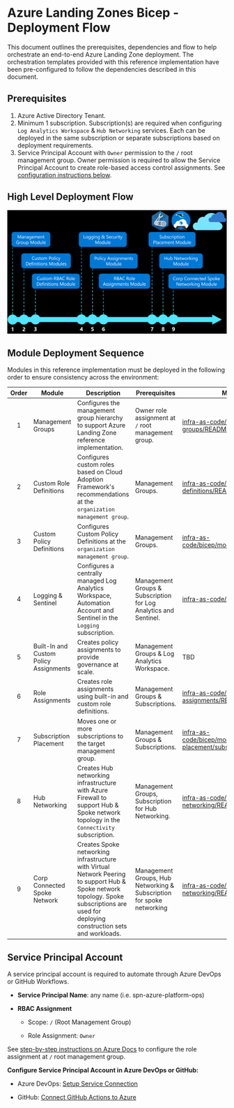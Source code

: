 # Azure Landing Zones Bicep - Deployment Flow

This document outlines the prerequisites, dependencies and flow to help orchestrate an end-to-end Azure Landing Zone deployment.  The orchestration templates provided with this reference implementation have been pre-configured to follow the dependencies described in this document.

## Prerequisites

1. Azure Active Directory Tenant.
2. Minimum 1 subscription.  Subscription(s) are required when configuring `Log Analytics Workspace` & `Hub Networking` services.  Each can be deployed in the same subscription or separate subscriptions based on deployment requirements.
3. Service Principal Account with `Owner` permission to the `/` root management group.  Owner permission is required to allow the Service Principal Account to create role-based access control assignments.  See [configuration instructions below](#service-principal-account).

## High Level Deployment Flow

![High Level Deployment Flow](media/high-level-deployment-flow.png)


## Module Deployment Sequence

Modules in this reference implementation must be deployed in the following order to ensure consistency across the environment:

| Order | Module                                    | Description                                                                                                                                                                                 | Prerequisites                                                         | Module Documentation |
| :---: | ----------------------------------------- | ------------------------------------------------------------------------------------------------------------------------------------------------------------------------------------------- | --------------------------------------------------------------------- | -------------------- |
| 1     | Management Groups                         | Configures the management group hierarchy to support Azure Landing Zone reference implementation.                                                                                           | Owner role assignment at `/` root management group.                   | [infra-as-code/bicep/modules/management-groups/README.md](../../infra-as-code/bicep/modules/management-groups/README.md)
| 2     | Custom Role Definitions                   | Configures custom roles based on Cloud Adoption Framework's recommendations at the `organization management group`.                                                                         | Management Groups.                                                    | [infra-as-code/bicep/modules/custom-role-definitions/README.md](../../infra-as-code/bicep/modules/custom-role-definitions/README.md)
| 3     | Custom Policy Definitions                 | Configures Custom Policy Definitions at the `organization management group`.                                                                                                                | Management Groups.                                                    | [infra-as-code/bicep/modules/policy/definitions/README.md](../../infra-as-code/bicep/modules/policy/definitions/README.md)
| 4     | Logging & Sentinel                        | Configures a centrally managed Log Analytics Workspace, Automation Account and Sentinel in the `Logging` subscription.                                                                      | Management Groups & Subscription for Log Analytics and Sentinel.      | [infra-as-code/bicep/modules/logging/README.md](../../infra-as-code/bicep/modules/logging/README.md)
| 5     | Built-In and Custom Policy Assignments    | Creates policy assignments to provide governance at scale.                                                                                                                                  | Management Groups & Log Analytics Workspace.                          | TBD
| 6     | Role Assignments                          | Creates role assignments using built-in and custom role definitions.                                                                                                                        | Management Groups & Subscriptions.                                    | [infra-as-code/bicep/modules/reusable/role-assignments/README.md](../../infra-as-code/bicep/modules/reusable/role-assignments/README.md) |
| 7     | Subscription Placement                    | Moves one or more subscriptions to the target management group.                                                                                                                             | Management Groups & Subscriptions.                                    | [infra-as-code/bicep/modules/reusable/subscription-placement/subscription-placement.bicep](.././infra-as-code/bicep/modules/reusable/subscription-placement/subscription-placement.bicep)
| 8     | Hub Networking                            | Creates Hub networking infrastructure with Azure Firewall to support Hub & Spoke network topology in the `Connectivity` subscription.                                                       | Management Groups, Subscription for Hub Networking.                   | [infra-as-code/bicep/modules/hub-networking/README.md](../../infra-as-code/bicep/modules/hub-networking/README.md)
| 9     | Corp Connected Spoke Network              | Creates Spoke networking infrastructure with Virtual Network Peering to support Hub & Spoke network topology.  Spoke subscriptions are used for deploying construction sets and workloads.  | Management Groups, Hub Networking & Subscription for spoke networking | [infra-as-code/bicep/modules/spoke-networking/README.md](../../infra-as-code/bicep/modules/spoke-networking/README.md) |

## Service Principal Account

A service principal account is required to automate through Azure DevOps or GitHub Workflows. 

* **Service Principal Name**:  any name (i.e. spn-azure-platform-ops)

* **RBAC Assignment**

    * Scope:  `/` (Root Management Group)

    * Role Assignment:  `Owner`

See [step-by-step instructions on Azure Docs](https://docs.microsoft.com/azure/azure-resource-manager/templates/deploy-to-tenant?tabs=azure-powershell#required-access) to configure the role assignment at `/` root management group.

  
**Configure Service Principal Account in Azure DevOps or GitHub:**

* Azure DevOps: [Setup Service Connection](https://docs.microsoft.com/azure/devops/pipelines/library/service-endpoints?view=azure-devops&tabs=yaml)

* GitHub: [Connect GitHub Actions to Azure](https://docs.microsoft.com/azure/developer/github/connect-from-azure)

